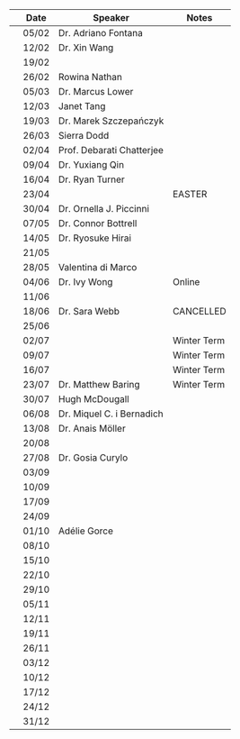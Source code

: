 |  | Date   | Speaker |  Notes |
| --- | --- | --- |  --- | 
|  | 05/02 | Dr. Adriano Fontana |  |  
|  | 12/02 | Dr. Xin Wang |  |
|  | 19/02 |  |  |
|  | 26/02 | Rowina Nathan |  |
|  | 05/03 | Dr. Marcus Lower |  |
|  | 12/03 | Janet Tang |  |
|  | 19/03 | Dr. Marek Szczepańczyk |  |
|  | 26/03 | Sierra Dodd  | |
|  | 02/04 | Prof. Debarati Chatterjee  |  |
|  | 09/04 | Dr. Yuxiang Qin |  |
|  | 16/04 | Dr. Ryan Turner |  |
|  | 23/04 |  | EASTER |
|  | 30/04 | Dr. Ornella J. Piccinni |  |
|  | 07/05 | Dr. Connor Bottrell | |
|  | 14/05 | Dr. Ryosuke Hirai |  |
|  | 21/05 |  |  |
|  | 28/05 | Valentina di Marco |  |
|  | 04/06 | Dr. Ivy Wong | Online |
|  | 11/06 | |  |
|  | 18/06 | Dr. Sara Webb | CANCELLED|
|  | 25/06 |  |  |
|  | 02/07 |  | Winter Term |
|  | 09/07 |  | Winter Term |
|  | 16/07 |  | Winter Term |
|  | 23/07 | Dr. Matthew Baring | Winter Term |
|  | 30/07 | Hugh McDougall  |  |
|  | 06/08 | Dr. Miquel C. i Bernadich |  |
|  | 13/08 | Dr. Anais Möller |  |
|  | 20/08 |  |  |
|  | 27/08 | Dr. Gosia Curylo  |  |
|  | 03/09 |  |  |
|  | 10/09 |  |  |
|  | 17/09 |  |  |
|  | 24/09 |  |  |
|  | 01/10 | Adélie Gorce |  |
|  | 08/10 |  |  |
|  | 15/10 |  |  |
|  | 22/10 |  |  |
|  | 29/10 |  |  |
|  | 05/11 |  |  |
|  | 12/11 |  |  |
|  | 19/11 |  |  |
|  | 26/11 |  |  |
|  | 03/12 |  |  |
|  | 10/12 |  |  |
|  | 17/12 |  |  |
|  | 24/12 |  |  |
|  | 31/12 |  |  |
